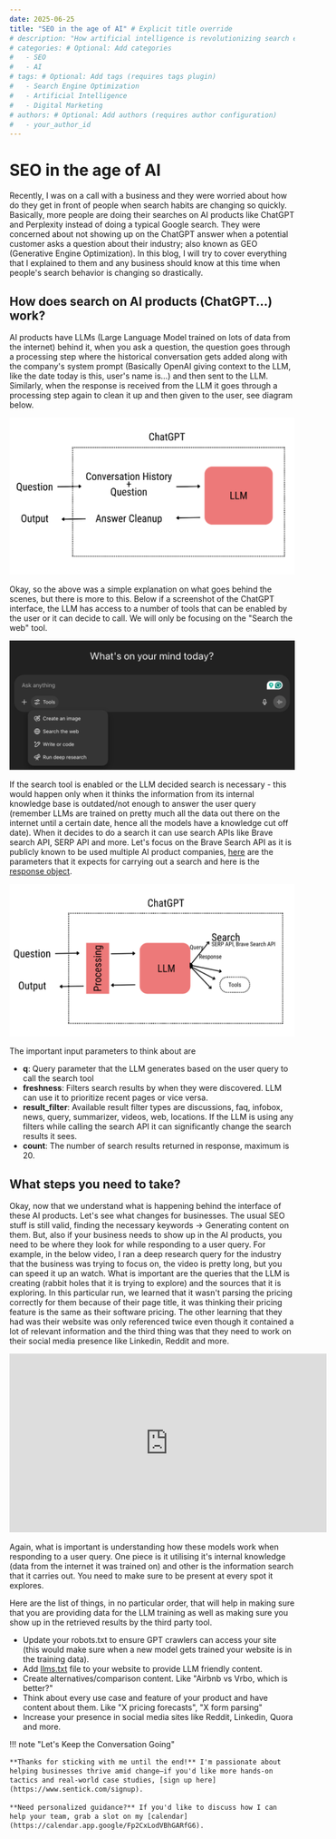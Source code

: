 ```yaml
---
date: 2025-06-25
title: "SEO in the age of AI" # Explicit title override
# description: "How artificial intelligence is revolutionizing search engine optimization and what it means for businesses." # Optional: Add a description
# categories: # Optional: Add categories
#   - SEO
#   - AI
# tags: # Optional: Add tags (requires tags plugin)
#   - Search Engine Optimization
#   - Artificial Intelligence
#   - Digital Marketing
# authors: # Optional: Add authors (requires author configuration)
#   - your_author_id
---
```


# SEO in the age of AI

<!-- Optional: Add an excerpt separator if you want a custom teaser on index pages -->

Recently, I was on a call with a business and they were worried about how do they get in front of people when search habits are changing so quickly. Basically, more people are doing their searches on AI products like ChatGPT and Perplexity instead of doing a typical Google search. They were concerned about not showing up on the ChatGPT answer when a potential customer asks a question about their industry; also known as GEO (Generative Engine Optimization).
In this blog, I will try to cover everything that I explained to them and any business should know at this time when people's search behavior is changing so drastically.

<!-- more -->

## How does search on AI products (ChatGPT...) work?

AI products have LLMs (Large Language Model trained on lots of data from the internet) behind it, when you ask a question, the question goes through a processing step where the historical conversation gets added along with the company's system prompt (Basically OpenAI giving context to the LLM, like the date today is this, user's name is...) and then sent to the LLM. Similarly, when the response is received from the LLM it goes through a processing step again to clean it up and then given to the user, see diagram below.

![AI Product Query Search](images/chagpt.png "How AI product process queries")

Okay, so the above was a simple explanation on what goes behind the scenes, but there is more to this. Below if a screenshot of the ChatGPT interface, the LLM has access to a number of tools that can be enabled by the user or it can decide to call. We will only be focusing on the "Search the web" tool.

![ChatGPT Interface](images/chatgpt_interface.png "ChatGPT Interface")

If the search tool is enabled or the LLM decided search is necessary - this would happen only when it thinks the information from its internal knowledge base is outdated/not enough to answer the user query (remember LLMs are trained on pretty much all the data out there on the internet until a certain date, hence all the models have a knowledge cut off date). When it decides to do a search it can use search APIs like Brave search API, SERP API and more. Let's focus on the Brave Search API as it is publicly known to be used multiple AI product companies, [here](https://api-dashboard.search.brave.com/app/documentation/web-search/query) are the parameters that it expects for carrying out a search and here is the [response object](https://api-dashboard.search.brave.com/app/documentation/web-search/responses).

![ChatGPT Tools](images/chatgpt_tools.png "ChatGPT with Tools")

The important input parameters to think about are

- **q**: Query parameter that the LLM generates based on the user query to call the search tool
- **freshness**: Filters search results by when they were discovered. LLM can use it to prioritize recent pages or vice versa.
- **result_filter**: Available result filter types are discussions, faq, infobox, news, query, summarizer, videos, web, locations. If the LLM is using any filters while calling the search API it can significantly change the search results it sees.
- **count**: The number of search results returned in response, maximum is 20.

## What steps you need to take?

Okay, now that we understand what is happening behind the interface of these AI products. Let's see what changes for businesses.
The usual SEO stuff is still valid, finding the necessary keywords -> Generating content on them. But, also if your business needs to show up in the AI
products, you need to be where they look for while responding to a user query. For example, in the below video, I ran a deep research query for the industry that the business was trying to focus on,
the video is pretty long, but you can speed it up an watch. What is important are the queries that the LLM is creating (rabbit holes that it is trying to explore) and the sources that it is exploring.
In this particular run, we learned that it wasn't parsing the pricing correctly for them because of their page title, it was thinking their pricing feature is the same as their software pricing. The
other learning that they had was their website was only referenced twice even though it contained a lot of relevant information and the third thing was that they need to work on their social media presence like Linkedin, Reddit and more.

<iframe width="560" height="315" src="https://www.youtube.com/embed/wPHicPL_lzw?si=NASx2qWoY52oEmz4" title="YouTube video player" frameborder="0" allow="accelerometer; autoplay; clipboard-write; encrypted-media; gyroscope; picture-in-picture; web-share" referrerpolicy="strict-origin-when-cross-origin" allowfullscreen></iframe>

Again, what is important is understanding how these models work when responding to a user query. One piece is it utilising it's internal knowledge (data from the internet it was trained on)
and other is the information search that it carries out. You need to make sure to be present at every spot it explores.

Here are the list of things, in no particular order, that will help in making sure that you are providing data for the LLM training as well as making sure you show up in the retrieved results by the third party tool.

- Update your robots.txt to ensure GPT crawlers can access your site (this would make sure when a new model gets trained your website is in the training data).
- Add [llms.txt](https://llmstxt.org/) file to your website to provide LLM friendly content.
- Create alternatives/comparison content. Like "Airbnb vs Vrbo, which is better?"
- Think about every use case and feature of your product and have content about them. Like "X pricing forecasts", "X form parsing"
- Increase your presence in social media sites like Reddit, Linkedin, Quora and more.

!!! note "Let's Keep the Conversation Going"

    **Thanks for sticking with me until the end!** I'm passionate about helping businesses thrive amid change—if you'd like more hands-on tactics and real-world case studies, [sign up here](https://www.sentick.com/signup).

    **Need personalized guidance?** If you'd like to discuss how I can help your team, grab a slot on my [calendar](https://calendar.app.google/Fp2CxLodVBhGARfG6).

